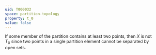 ```yaml
---
uid: T000032
space: partition-topology
property: t_0
value: false
---
```

If some member of the partition contains at least two points, then $X$ is not $T_0$ since two points in a single partition element cannot be separated by open sets.

